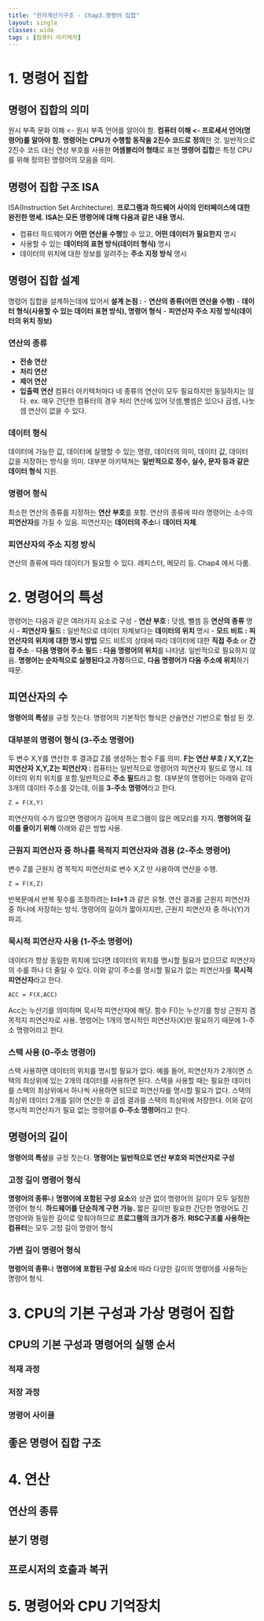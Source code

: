 ```yaml
---
title: "전자계산기구조 - Chap3.명령어 집합"
layout: single
classes: wide
tags : [컴퓨터 아키텍처]
---
```


# 1. 명령어 집합

## 명령어 집합의 의미
원시 부족 문화 이해 <- 원시 부족 언어를 알아야 함.
**컴퓨터 이해 <- 프로세서 언어(명령어)를 알아야 함.**
**명령어는 CPU가 수행할 동작을 2진수 코드로 정의**한 것.
일반적으로 2진수 코드 대신 연상 부호를 사용한 **어셈블리어 형태**로 표현
**명령어 집합**은 특정 CPU를 위해 정의된 명령어의 모음을 의미.

## 명령어 집합 구조 ISA
ISA(Instruction Set Architecture).
**프로그램과 하드웨어 사이의 인터페이스에 대한 완전한 명세.**
**ISA는 모든 명령어에 대해 다음과 같은 내용 명시.**
* 컴퓨터 하드웨어가 **어떤 연산을 수행**할 수 있고, **어떤 데이터가 필요한지** 명시
* 사용할 수 있는 **데이터의 표현 방식(데이터 형식)** 명시
* 데이터의 위치에 대한 정보를 알려주는 **주소 지정 방식** 명시

## 명령어 집합 설계
명령어 집합을 설계하는데에 있어서 **설계 논점 :**
\- **연산의 종류(어떤 연산을 수행)**
\- **데이터 형식(사용할 수 있는 데이터 표현 방식), 명령어 형식**
\- **피연산자 주소 지정 방식(데이터의 위치 정보)**

### 연산의 종류
- **전송 연산**
- **처리 연산**
- **제어 연산**
- **입출력 연산**
컴퓨터 아키텍처마다 네 종류의 연산이 모두 필요하지만 동일하지는 않다.
ex. 매우 간단한 컴퓨터의 경우 처리 연산에 있어 덧셈,뺄셈은 있으나
곱셈, 나눗셈 연산이 없을 수 있다.

### 데이터 형식
데이터에 가능한 값, 데이터에 실행할 수 있는 명령,
데이터의 의미, 데이터 값, 데이터 값을 저장하는 방식을 의미.
대부분 아키텍쳐는 **일반적으로 정수, 실수, 문자 등과 같은 데이터 형식** 지원.

### 명령어 형식
최소한 연산의 종류를 지정하는 **연산 부호**를 포함.
연산의 종류에 따라 명령어는 소수의 **피연산자**를 가질 수 있음.
피연산자는 **데이터의 주소**나 **데이터 자체**.

### 피연산자의 주소 지정 방식
연산의 종류에 따라 데이터가 필요할 수 있다.
레지스터, 메모리 등.
Chap4 에서 다룸.

# 2. 명령어의 특성
명령어는 다음과 같은 여러가지 요소로 구성
\- **연산 부호 :**
덧셈, 뺄셈 등 **연산의 종류** 명시
\- **피연산자 필드 :**
일반적으로 데이터 자체보다는 **데이터의 위치** 명시
\- **모드 비트 :**
**피연산자의 위치에 대한 명시 방법**
모드 비트의 상태에 따라 데이터에 대한 **직접 주소** or **간접 주소**
\- **다음 명령어 주소 필드 :**
**다음 명령어의 위치**를 나타냄.
일반적으로 필요하지 않음. **명령어는 순차적으로 실행된다고 가정**하므로,
**다음 명령어가 다음 주소에 위치**하기 때문.

## 피연산자의 수
**명령어의 특성**을 규정 짓는다.
명령어의 기본적인 형식은 산술연산 기반으로 형성 된 것.

### 대부분의 명령어 형식 (3-주소 명령어)
두 변수 X,Y를 연산한 후 결과값 Z를 생성하는 함수 F를 의미.
**F는 연산 부호 / X,Y,Z는 피연산자**
**X,Y,Z는 피연산자 :**
컴퓨터는 일반적으로 명령어의 피연산자 필드로 명시.
데이터의 위치 위치를 포함.일반적으로 **주소 필드**라고 함.
대부분의 명령어는 아래와 같이 3개의 데이터 주소를 갖는데,
이를 **3-주소 명령어**라고 한다.
```
Z = F(X,Y)
```
피연산자의 수가 많으면 명령어가 길어져 프로그램이 많은 메모리를 차지. 
**명령어의 길이를 줄이기 위해** 아래와 같은 방법 사용.

### 근원지 피연산자 중 하나를 목적지 피연산자와 겸용 (2-주소 명령어)
변수 Z를 근원지 겸 목적지 피연산자로 변수 X,Z 만 사용하여
연산을 수행.
```
Z = F(X,Z)
```
반복문에서 반복 횟수를 조정하려는 **I=I+1** 과 같은 유형.
연산 결과를 근원지 피연산자 중 하나에 저장하는 방식.
명령어의 길이가 짧아지지만, 근원지 피연산자 중 하나(Y)가 파괴.

### 묵시적 피연산자 사용 (1-주소 명령어)
데이터가 항상 동일한 위치에 있다면 데이터의 위치를 명시할 필요가 없으므로
피연산자의 수를 하나 더 줄일 수 있다. 이와 같이 주소를 명시할 필요가 없는
피연산자를 **묵시적 피연산자**라고 한다.
```
ACC = F(X,ACC)
```
Acc는 누산기를 의미하며 묵시적 피연산자에 해당.
함수 F()는 누산기를 항상 근원지 겸 목적지 피연산자로 사용.
명령어는 1개의 명시적인 피연산자(X)만 필요하기 때문에 1-주소 명령어라고 한다.

### 스택 사용 (0-주소 명령어)
스택 사용하면 데이터의 위치를 명시할 필요가 없다. 예를 들어, 피연산자가 2개이면
스택의 최상위에 있는 2개의 데이터를 사용하면 된다. 스택을 사용할 때는
필요한 데이터를 스택의 최상위에서 하나씩 사용하면 되므로 피연산자를 명시할 필요가 없다.
스택의 최상위 데이터 2개를 읽어 연산한 후 곱셈 결과를 스택의 최상위에 저장한다.
이와 같이 명시적 피연산자가 필요 없는 명령어를 **0-주소 명령어**라고 한다.

## 명령어의 길이
**명령어의 특성**을 규정 짓는다.
**명령어는 일반적으로 연산 부호와 피연산자로 구성**

### 고정 길이 명령어 형식
**명령어의 종류**나 **명령어에 포함된 구성 요소**와 상관 없이
명령어의 길이가 모두 일정한 명령어 형식.
**하드웨어를 단순하게 구현 가능.**
짧은 길이만 필요한 간단한 명령어도 긴 명령어와 동일한 길이로 맞춰야하므로
**프로그램의 크기가 증가.**
**RISC구조를 사용하는 컴퓨터**는 모두 고정 길이 명령어 형식

### 가변 길이 명령어 형식
**명령어의 종류**나 **명령어에 포함된 구성 요소**에 따라
다양한 길이의 명령어를 사용하는 명령어 형식.


# 3. CPU의 기본 구성과 가상 명령어 집합

## CPU의 기본 구성과 명령어의 실행 순서

### 적재 과정

### 저장 과정

### 명령어 사이클

## 좋은 명령어 집합 구조

# 4. 연산

## 연산의 종류

## 분기 명령

## 프로시저의 호출과 복귀

# 5. 명령어와 CPU 기억장치

##